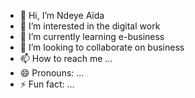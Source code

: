 - 👋 Hi, I’m Ndeye Aïda
- 👀 I’m interested in the digital work
- 🌱 I’m currently learning e-business
- 💞️ I’m looking to collaborate on business
- 📫 How to reach me ...
- 😄 Pronouns: ...
- ⚡ Fun fact: ...

<!---
NAservice-grt927/NAservice-grt927 is a ✨ special ✨ repository because its `README.md` (this file) appears on your GitHub profile.
You can click the Preview link to take a look at your changes.
--->
